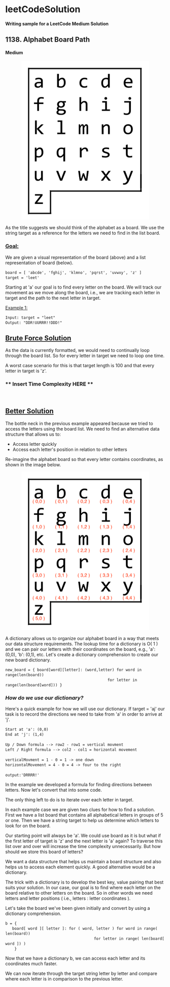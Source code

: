 # leetCodeSolution
#### Writing sample for a LeetCode Medium Solution 

## 1138. Alphabet Board Path
#### Medium

<p align="center">
<img width="403" height="500" src="images/azboard.png">
</p>

As the title suggests we should think of the alphabet as a board. We use the
string target as a reference for the letters we need to find in the list board. 

### <ins>Goal:</ins> 
We are given a visual representation of the board (above) and a list
representation of board (below). 

```
board = [ 'abcde', 'fghij', 'klmno', 'pqrst', 'uvwxy', 'z' ]
target = 'leet'
```
Starting at 'a' our goal is to find every letter on the board. We will track 
our movement as we move along the board, i.e., we are tracking each letter in
target and the path to the next letter in target. 


<ins>Example 1:</ins> 
```
Input: target = "leet"
Output: "DDR!UURRR!!DDD!"
```

## <ins>Brute Force Solution</ins>

As the data is currently formatted, we would need to continually loop through
the board list. So for every letter in target we need to loop one time. 

A worst case scenario for this is that target length is 100 and that every
letter in target is 'z'.  
### ** Insert Time Complexity HERE ** 

<br>


## <ins>Better Solution</ins>
The bottle neck in the previous example appeared because we tried to access the
letters using the board list. We need to find an alternative data structure
that allows us to:
- Access letter quickly 
- Access each letter's position in relation to other letters

Re-imagine the alphabet board so that every letter contains coordinates, as
shown in the image below. 

<p align="center">
<img width="403" height="500" src="images/azboardCoords.png">
</p>

A dictionary allows us to organize our alphabet board in a way that meets our
data structure requirements. The lookup time for a dictionary is O( 1 ) and we
can pair our letters with their coordinates on the board, e.g., 'a': (0,0),
'b': (0,1), etc.
Let's create a dictionary comprehension to create our new board dictionary. 

```
new_board = { board[word][letter]: (word,letter) for word in range(len(board))
                                             for letter in range(len(board[word])) }
```

### *How do we use our dictionary?*

Here's a quick example for how we will use our dictionary. If target = 'aj' our
task is to record the directions we need to take from 'a' in order to arrive at 'j'.

```
Start at 'a': (0,0)
End at 'j': (1,4) 

Up / Down formula --> row2 - row1 = vertical movment 
Left / Right formula --> col2 - col1 = horizontal movement 

verticalMovment = 1 - 0 = 1 -> one down
horizontalMovement = 4 - 0 = 4 -> four to the right 

output:'DRRRR!'
```
In the example we developed a formula for finding directions between letters. Now let's convert that into some code. 



The only thing left to do is to iterate over each letter in target. 

In each example case we are given two clues for how to find a solution. First
we have a list board that contains all alphabetical letters in groups of 5 or
one. Then we have a string target to help us determine which letters to look
for on the board. 

Our starting point will always be 'a'. We could use board as it is but what if
the first letter of target is 'z' and the next letter is 'a' again? To traverse
this list over and over will increase the time complexity unnecessarily. But
how should we store this board of letters? 

We want a data structure that helps us maintain a board structure and also
helps us to access each element quickly. A good alternative would be a
dictionary. 

The trick with a dictionary is to develop the best key, value pairing that best
suits your solution. In our case, our goal is to find where each letter on the
board relative to other letters on the board. So in other words we need letters
and letter positions ( i.e., letters : letter coordinates ). 

Let's take the board we've been given initially and convert by using a
dictionary comprehension. 

```
b = { 
   board[ word ][ letter ]: for ( word, letter ) for word in range( len(board))
                                       for letter in range( len(board[ word ]) ) 
    }
```

Now that we have a dictionary b, we can access each letter and its coordinates
much faster. 

We can now iterate through the target string letter by letter and compare where
each letter is in comparison to the previous letter. 

